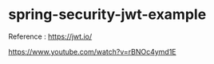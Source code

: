 # spring-security-jwt-example

Reference : https://jwt.io/


https://www.youtube.com/watch?v=rBNOc4ymd1E
